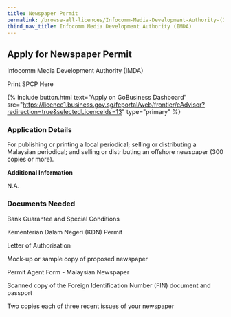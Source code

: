 ```yaml
---
title: Newspaper Permit
permalink: /browse-all-licences/Infocomm-Media-Development-Authority-(IMDA)/Newspaper-Permit
third_nav_title: Infocomm Media Development Authority (IMDA)
---
```


## Apply for Newspaper Permit

Infocomm Media Development Authority (IMDA)

Print SPCP Here


{% include button.html text="Apply on GoBusiness Dashboard" src="https://licence1.business.gov.sg/feportal/web/frontier/eAdvisor?redirection=true&selectedLicenceIds=13" type="primary" %}

### Application Details

<p>For publishing or printing a local periodical; selling or distributing a Malaysian periodical; and selling or distributing an offshore newspaper (300 copies or more).</p>

**Additional Information**

N.A.

### Documents Needed

Bank Guarantee and Special Conditions

Kementerian Dalam Negeri (KDN) Permit

Letter of Authorisation

Mock-up or sample copy of proposed newspaper

Permit Agent Form - Malaysian Newspaper

Scanned copy of the Foreign Identification Number (FIN) document and passport

Two copies each of three recent issues of your newspaper

